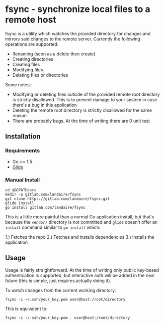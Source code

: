 # fsync - synchronize local files to a remote host

fsync is a utility which watches the provided directory for changes and
mirrors said changes to the remote server. Currently the following operations
are supported:

- Renaming (seen as a delete then create)
- Creating directories
- Creating files
- Modifying files
- Deleting files or directories

Some notes:

- Modifying or deleting files outside of the provided remote root directory
is strictly disallowed. This is to prevent damage to your system in case there's
a bug in this application
- Deleting the remote root directory is strictly disallowed for the same reason
- There are probably bugs. At the time of writing there are 0 unit test

## Installation

### Requirements

- Go >= 1.5
- [Glide](http://glide.sh/)

### Manual Install

```
cd $GOPATH/src
mkdir -p gitlab.com/landaire/fsync
git clone https://gitlab.com/landaire/fsync.git
glide install
go install gitlab.com/landaire/fsync
```

This is a little more painful than a normal Go application install, but that's
because the `vendor/` directory is not committed and `glide` doesn't offer
an `install` command similar to `go install` which:

1.) Fetches the repo
2.) Fetches and installs dependencies
3.) Installs the application

## Usage

Usage is fairly straightforward. At the time of writing only public key-based
authentication is supported, but interactive auth will be added in the near
future (this is simple, just requires actually doing it).

To watch changes from the current working directory:

`fsync -i ~/.ssh/your_key.pem user@host:/root/directory`

This is equivalent to:

`fsync -i ~/.ssh/your_key.pem . user@host:/root/directory`
